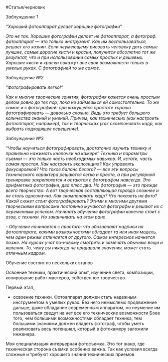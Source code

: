 #Статья/черновик 

_Заблуждение 1_

_“Хороший фотоаппарат делает хорошие фотографии”_

_Это не так. Хорошие фотографии делает не фотоаппарат, а фотограф. фотоаппарат — это только инструмент. Как им воспользоваться, решает его хозяин. Если неумеющему рисовать человеку дать самые лучшие, самые дорогие кисти и краски, получится абсолютно тот же результат, что и при использовании самых простых и дешевых. Хорошие кисти и краски покажут все свои возможности только в умелых руках. С фотографией то же самое._

_Заблуждение №2_

_“Фотографировать легко!”_

_Как и многие творческие занятия, фотография кажется очень простым делом ровно до тех пор, пока не займешься ей самостоятельно. То же самое и с фотографией: при кажущейся простоте хорошо фотографировать — довольно сложно. Ведь это требует большого количества знаний и умений. Причем, как технических (как настроить фотоаппарат, например), так и творческих (как скомпоновать кадр, как выбрать подходящее освещение)._

_Заблуждение №3_

_“Чтобы научиться фотографировать, достаточно изучить технику и правильно нажимать кнопочки на камере_” _Техника и параметры съемки — это только часть необходимых навыков. И, кстати, часть самая простая. Как настроить экспозицию? Как управлять фокусировкой? Что такое баланс белого? — все эти вопросы технического характера решаются легко и просто, а при регулярной тренировке закрепляются и остаются с фотографом навсегда. Это арифметика фотографии, два плюс два. Но фотография — это прежде всего творчество. А вот творческая составляющая гораздо сложнее и не столь однозначна. Как скомпоновать кадр? Что показать на фото? Какой сюжет стоит фотографировать? Этими и многими другими творческими вопросами постоянно мучаются фотографы и решают их с переменным успехом. Начинать обучение фотографии конечно стоит с азов, с техники. Но заканчивать на этом рано._

_- Обучение начинается с простого: что обозначают надписи на фотоаппарате, какими возможностями обладает та или иная модель, чем один режим отличается от другого. Самое интересное начнется позже. На курсах учат по-новому смотреть и замечать обычные вещи и явления. То, чему вы никогда не придавали значения, может стать отличным кадром._

Обучение состоит из нескольких этапов

Освоение техники, практический опыт, изучение света, композиции, копирование работ мастеров, собственное творчество.

Первый этап,

- освоение техники. Фотоаппарат должен стать надежным инструментом в умелых руках. Без него немыслемо продвижение дальше, даже обладание современным аппаратом, но неумение им пользоваться сведут на нет все его технические возможности Боее того, чем большими возможностями обладает техника, тем большими знаниями должен владеть фотограф, чтобы уметь реализовать весь потенциал, который в фотокамеру заложили инженера.

Моя специализация интерьерная фотосъемка. Это тот жанр, где техническая сторона съемки особенно важна. Так как условия всегда сложные и требуют хорошего знания технических приемов.